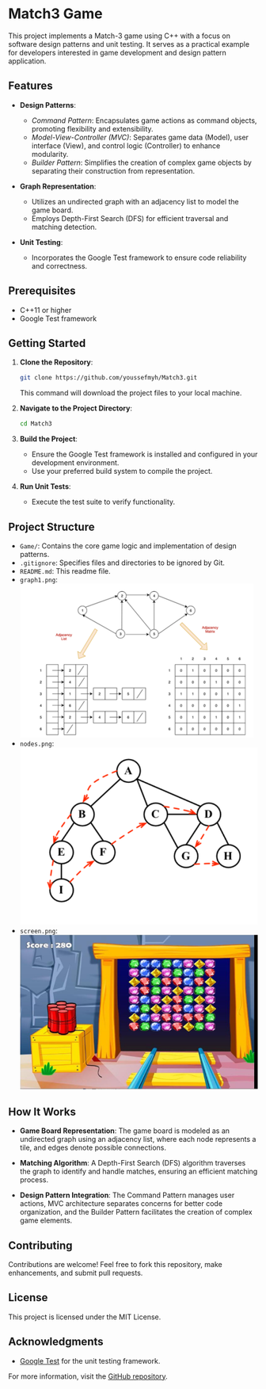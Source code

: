 # Match3 Game

This project implements a Match-3 game using C++ with a focus on software design patterns and unit testing. It serves as a practical example for developers interested in game development and design pattern application.

## Features

- **Design Patterns**:
  - *Command Pattern*: Encapsulates game actions as command objects, promoting flexibility and extensibility.
  - *Model-View-Controller (MVC)*: Separates game data (Model), user interface (View), and control logic (Controller) to enhance modularity.
  - *Builder Pattern*: Simplifies the creation of complex game objects by separating their construction from representation.

- **Graph Representation**:
  - Utilizes an undirected graph with an adjacency list to model the game board.
  - Employs Depth-First Search (DFS) for efficient traversal and matching detection.

- **Unit Testing**:
  - Incorporates the Google Test framework to ensure code reliability and correctness.

## Prerequisites

- C++11 or higher
- Google Test framework

## Getting Started

1. **Clone the Repository**:
   ```bash
   git clone https://github.com/youssefmyh/Match3.git
   ```
   This command will download the project files to your local machine.

2. **Navigate to the Project Directory**:
   ```bash
   cd Match3
   ```

3. **Build the Project**:
   - Ensure the Google Test framework is installed and configured in your development environment.
   - Use your preferred build system to compile the project.

4. **Run Unit Tests**:
   - Execute the test suite to verify functionality.

## Project Structure

- `Game/`: Contains the core game logic and implementation of design patterns.
- `.gitignore`: Specifies files and directories to be ignored by Git.
- `README.md`: This readme file.
- `graph1.png`: ![Graph Structure](https://github.com/youssefmyh/Match3/raw/main/graph1.png)
- `nodes.png`: ![Nodes Representation](https://github.com/youssefmyh/Match3/raw/main/nodes.png)
- `screen.png`: ![Game Screen](https://github.com/youssefmyh/Match3/raw/main/screen.png)

## How It Works

- **Game Board Representation**: The game board is modeled as an undirected graph using an adjacency list, where each node represents a tile, and edges denote possible connections.

- **Matching Algorithm**: A Depth-First Search (DFS) algorithm traverses the graph to identify and handle matches, ensuring an efficient matching process.

- **Design Pattern Integration**: The Command Pattern manages user actions, MVC architecture separates concerns for better code organization, and the Builder Pattern facilitates the creation of complex game elements.

## Contributing

Contributions are welcome! Feel free to fork this repository, make enhancements, and submit pull requests.

## License

This project is licensed under the MIT License.

## Acknowledgments

- [Google Test](https://github.com/google/googletest) for the unit testing framework.

For more information, visit the [GitHub repository](https://github.com/youssefmyh/Match3).
